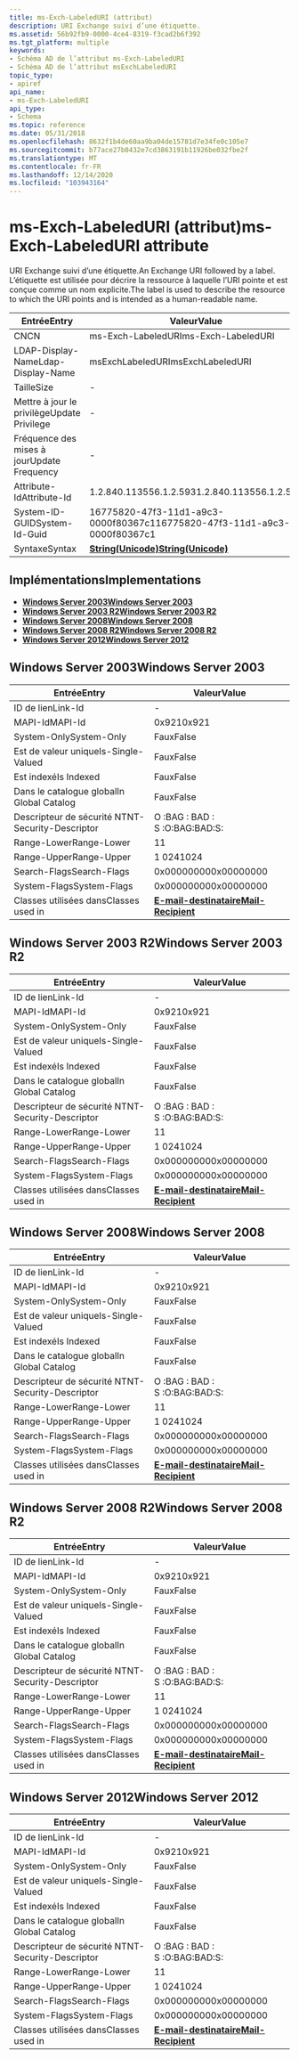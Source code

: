 ```yaml
---
title: ms-Exch-LabeledURI (attribut)
description: URI Exchange suivi d’une étiquette.
ms.assetid: 56b92fb9-0000-4ce4-8319-f3cad2b6f392
ms.tgt_platform: multiple
keywords:
- Schéma AD de l’attribut ms-Exch-LabeledURI
- Schéma AD de l’attribut msExchLabeledURI
topic_type:
- apiref
api_name:
- ms-Exch-LabeledURI
api_type:
- Schema
ms.topic: reference
ms.date: 05/31/2018
ms.openlocfilehash: 8632f1b4de60aa9ba04de15781d7e34fe0c105e7
ms.sourcegitcommit: b77ace27b0432e7cd3863191b11926be032fbe2f
ms.translationtype: MT
ms.contentlocale: fr-FR
ms.lasthandoff: 12/14/2020
ms.locfileid: "103943164"
---
```

# <a name="ms-exch-labeleduri-attribute"></a><span data-ttu-id="1ab79-105">ms-Exch-LabeledURI (attribut)</span><span class="sxs-lookup"><span data-stu-id="1ab79-105">ms-Exch-LabeledURI attribute</span></span>

<span data-ttu-id="1ab79-106">URI Exchange suivi d’une étiquette.</span><span class="sxs-lookup"><span data-stu-id="1ab79-106">An Exchange URI followed by a label.</span></span> <span data-ttu-id="1ab79-107">L’étiquette est utilisée pour décrire la ressource à laquelle l’URI pointe et est conçue comme un nom explicite.</span><span class="sxs-lookup"><span data-stu-id="1ab79-107">The label is used to describe the resource to which the URI points and is intended as a human-readable name.</span></span>



| <span data-ttu-id="1ab79-108">Entrée</span><span class="sxs-lookup"><span data-stu-id="1ab79-108">Entry</span></span> | <span data-ttu-id="1ab79-109">Valeur</span><span class="sxs-lookup"><span data-stu-id="1ab79-109">Value</span></span> |
|-------------------|---------------------------------------------|
| <span data-ttu-id="1ab79-110">CN</span><span class="sxs-lookup"><span data-stu-id="1ab79-110">CN</span></span>                | <span data-ttu-id="1ab79-111">ms-Exch-LabeledURI</span><span class="sxs-lookup"><span data-stu-id="1ab79-111">ms-Exch-LabeledURI</span></span>                          |
| <span data-ttu-id="1ab79-112">LDAP-Display-Name</span><span class="sxs-lookup"><span data-stu-id="1ab79-112">Ldap-Display-Name</span></span> | <span data-ttu-id="1ab79-113">msExchLabeledURI</span><span class="sxs-lookup"><span data-stu-id="1ab79-113">msExchLabeledURI</span></span>                            |
| <span data-ttu-id="1ab79-114">Taille</span><span class="sxs-lookup"><span data-stu-id="1ab79-114">Size</span></span>              | \-                                          |
| <span data-ttu-id="1ab79-115">Mettre à jour le privilège</span><span class="sxs-lookup"><span data-stu-id="1ab79-115">Update Privilege</span></span>  | \-                                          |
| <span data-ttu-id="1ab79-116">Fréquence des mises à jour</span><span class="sxs-lookup"><span data-stu-id="1ab79-116">Update Frequency</span></span>  | \-                                          |
| <span data-ttu-id="1ab79-117">Attribute-Id</span><span class="sxs-lookup"><span data-stu-id="1ab79-117">Attribute-Id</span></span>      | <span data-ttu-id="1ab79-118">1.2.840.113556.1.2.593</span><span class="sxs-lookup"><span data-stu-id="1ab79-118">1.2.840.113556.1.2.593</span></span>                      |
| <span data-ttu-id="1ab79-119">System-ID-GUID</span><span class="sxs-lookup"><span data-stu-id="1ab79-119">System-Id-Guid</span></span>    | <span data-ttu-id="1ab79-120">16775820-47f3-11d1-a9c3-0000f80367c1</span><span class="sxs-lookup"><span data-stu-id="1ab79-120">16775820-47f3-11d1-a9c3-0000f80367c1</span></span>        |
| <span data-ttu-id="1ab79-121">Syntaxe</span><span class="sxs-lookup"><span data-stu-id="1ab79-121">Syntax</span></span>            | [<span data-ttu-id="1ab79-122">**String(Unicode)**</span><span class="sxs-lookup"><span data-stu-id="1ab79-122">**String(Unicode)**</span></span>](s-string-unicode.md) |



## <a name="implementations"></a><span data-ttu-id="1ab79-123">Implémentations</span><span class="sxs-lookup"><span data-stu-id="1ab79-123">Implementations</span></span>

-   [<span data-ttu-id="1ab79-124">**Windows Server 2003**</span><span class="sxs-lookup"><span data-stu-id="1ab79-124">**Windows Server 2003**</span></span>](#windows-server-2003)
-   [<span data-ttu-id="1ab79-125">**Windows Server 2003 R2**</span><span class="sxs-lookup"><span data-stu-id="1ab79-125">**Windows Server 2003 R2**</span></span>](#windows-server-2003-r2)
-   [<span data-ttu-id="1ab79-126">**Windows Server 2008**</span><span class="sxs-lookup"><span data-stu-id="1ab79-126">**Windows Server 2008**</span></span>](#windows-server-2008)
-   [<span data-ttu-id="1ab79-127">**Windows Server 2008 R2**</span><span class="sxs-lookup"><span data-stu-id="1ab79-127">**Windows Server 2008 R2**</span></span>](#windows-server-2008-r2)
-   [<span data-ttu-id="1ab79-128">**Windows Server 2012**</span><span class="sxs-lookup"><span data-stu-id="1ab79-128">**Windows Server 2012**</span></span>](#windows-server-2012)

## <a name="windows-server-2003"></a><span data-ttu-id="1ab79-129">Windows Server 2003</span><span class="sxs-lookup"><span data-stu-id="1ab79-129">Windows Server 2003</span></span>



| <span data-ttu-id="1ab79-130">Entrée</span><span class="sxs-lookup"><span data-stu-id="1ab79-130">Entry</span></span> | <span data-ttu-id="1ab79-131">Valeur</span><span class="sxs-lookup"><span data-stu-id="1ab79-131">Value</span></span> |
|------------------------|------------------------------------------------------|
| <span data-ttu-id="1ab79-132">ID de lien</span><span class="sxs-lookup"><span data-stu-id="1ab79-132">Link-Id</span></span>                | \-                                                   |
| <span data-ttu-id="1ab79-133">MAPI-Id</span><span class="sxs-lookup"><span data-stu-id="1ab79-133">MAPI-Id</span></span>                | <span data-ttu-id="1ab79-134">0x921</span><span class="sxs-lookup"><span data-stu-id="1ab79-134">0x921</span></span>                                                |
| <span data-ttu-id="1ab79-135">System-Only</span><span class="sxs-lookup"><span data-stu-id="1ab79-135">System-Only</span></span>            | <span data-ttu-id="1ab79-136">Faux</span><span class="sxs-lookup"><span data-stu-id="1ab79-136">False</span></span>                                                |
| <span data-ttu-id="1ab79-137">Est de valeur unique</span><span class="sxs-lookup"><span data-stu-id="1ab79-137">Is-Single-Valued</span></span>       | <span data-ttu-id="1ab79-138">Faux</span><span class="sxs-lookup"><span data-stu-id="1ab79-138">False</span></span>                                                |
| <span data-ttu-id="1ab79-139">Est indexé</span><span class="sxs-lookup"><span data-stu-id="1ab79-139">Is Indexed</span></span>             | <span data-ttu-id="1ab79-140">Faux</span><span class="sxs-lookup"><span data-stu-id="1ab79-140">False</span></span>                                                |
| <span data-ttu-id="1ab79-141">Dans le catalogue global</span><span class="sxs-lookup"><span data-stu-id="1ab79-141">In Global Catalog</span></span>      | <span data-ttu-id="1ab79-142">Faux</span><span class="sxs-lookup"><span data-stu-id="1ab79-142">False</span></span>                                                |
| <span data-ttu-id="1ab79-143">Descripteur de sécurité NT</span><span class="sxs-lookup"><span data-stu-id="1ab79-143">NT-Security-Descriptor</span></span> | <span data-ttu-id="1ab79-144">O :BAG : BAD : S :</span><span class="sxs-lookup"><span data-stu-id="1ab79-144">O:BAG:BAD:S:</span></span>                                         |
| <span data-ttu-id="1ab79-145">Range-Lower</span><span class="sxs-lookup"><span data-stu-id="1ab79-145">Range-Lower</span></span>            | <span data-ttu-id="1ab79-146">1</span><span class="sxs-lookup"><span data-stu-id="1ab79-146">1</span></span>                                                    |
| <span data-ttu-id="1ab79-147">Range-Upper</span><span class="sxs-lookup"><span data-stu-id="1ab79-147">Range-Upper</span></span>            | <span data-ttu-id="1ab79-148">1 024</span><span class="sxs-lookup"><span data-stu-id="1ab79-148">1024</span></span>                                                 |
| <span data-ttu-id="1ab79-149">Search-Flags</span><span class="sxs-lookup"><span data-stu-id="1ab79-149">Search-Flags</span></span>           | <span data-ttu-id="1ab79-150">0x00000000</span><span class="sxs-lookup"><span data-stu-id="1ab79-150">0x00000000</span></span>                                           |
| <span data-ttu-id="1ab79-151">System-Flags</span><span class="sxs-lookup"><span data-stu-id="1ab79-151">System-Flags</span></span>           | <span data-ttu-id="1ab79-152">0x00000000</span><span class="sxs-lookup"><span data-stu-id="1ab79-152">0x00000000</span></span>                                           |
| <span data-ttu-id="1ab79-153">Classes utilisées dans</span><span class="sxs-lookup"><span data-stu-id="1ab79-153">Classes used in</span></span>        | [<span data-ttu-id="1ab79-154">**E-mail-destinataire**</span><span class="sxs-lookup"><span data-stu-id="1ab79-154">**Mail-Recipient**</span></span>](c-mailrecipient.md)<br/> |



## <a name="windows-server-2003-r2"></a><span data-ttu-id="1ab79-155">Windows Server 2003 R2</span><span class="sxs-lookup"><span data-stu-id="1ab79-155">Windows Server 2003 R2</span></span>



| <span data-ttu-id="1ab79-156">Entrée</span><span class="sxs-lookup"><span data-stu-id="1ab79-156">Entry</span></span> | <span data-ttu-id="1ab79-157">Valeur</span><span class="sxs-lookup"><span data-stu-id="1ab79-157">Value</span></span> |
|------------------------|------------------------------------------------------|
| <span data-ttu-id="1ab79-158">ID de lien</span><span class="sxs-lookup"><span data-stu-id="1ab79-158">Link-Id</span></span>                | \-                                                   |
| <span data-ttu-id="1ab79-159">MAPI-Id</span><span class="sxs-lookup"><span data-stu-id="1ab79-159">MAPI-Id</span></span>                | <span data-ttu-id="1ab79-160">0x921</span><span class="sxs-lookup"><span data-stu-id="1ab79-160">0x921</span></span>                                                |
| <span data-ttu-id="1ab79-161">System-Only</span><span class="sxs-lookup"><span data-stu-id="1ab79-161">System-Only</span></span>            | <span data-ttu-id="1ab79-162">Faux</span><span class="sxs-lookup"><span data-stu-id="1ab79-162">False</span></span>                                                |
| <span data-ttu-id="1ab79-163">Est de valeur unique</span><span class="sxs-lookup"><span data-stu-id="1ab79-163">Is-Single-Valued</span></span>       | <span data-ttu-id="1ab79-164">Faux</span><span class="sxs-lookup"><span data-stu-id="1ab79-164">False</span></span>                                                |
| <span data-ttu-id="1ab79-165">Est indexé</span><span class="sxs-lookup"><span data-stu-id="1ab79-165">Is Indexed</span></span>             | <span data-ttu-id="1ab79-166">Faux</span><span class="sxs-lookup"><span data-stu-id="1ab79-166">False</span></span>                                                |
| <span data-ttu-id="1ab79-167">Dans le catalogue global</span><span class="sxs-lookup"><span data-stu-id="1ab79-167">In Global Catalog</span></span>      | <span data-ttu-id="1ab79-168">Faux</span><span class="sxs-lookup"><span data-stu-id="1ab79-168">False</span></span>                                                |
| <span data-ttu-id="1ab79-169">Descripteur de sécurité NT</span><span class="sxs-lookup"><span data-stu-id="1ab79-169">NT-Security-Descriptor</span></span> | <span data-ttu-id="1ab79-170">O :BAG : BAD : S :</span><span class="sxs-lookup"><span data-stu-id="1ab79-170">O:BAG:BAD:S:</span></span>                                         |
| <span data-ttu-id="1ab79-171">Range-Lower</span><span class="sxs-lookup"><span data-stu-id="1ab79-171">Range-Lower</span></span>            | <span data-ttu-id="1ab79-172">1</span><span class="sxs-lookup"><span data-stu-id="1ab79-172">1</span></span>                                                    |
| <span data-ttu-id="1ab79-173">Range-Upper</span><span class="sxs-lookup"><span data-stu-id="1ab79-173">Range-Upper</span></span>            | <span data-ttu-id="1ab79-174">1 024</span><span class="sxs-lookup"><span data-stu-id="1ab79-174">1024</span></span>                                                 |
| <span data-ttu-id="1ab79-175">Search-Flags</span><span class="sxs-lookup"><span data-stu-id="1ab79-175">Search-Flags</span></span>           | <span data-ttu-id="1ab79-176">0x00000000</span><span class="sxs-lookup"><span data-stu-id="1ab79-176">0x00000000</span></span>                                           |
| <span data-ttu-id="1ab79-177">System-Flags</span><span class="sxs-lookup"><span data-stu-id="1ab79-177">System-Flags</span></span>           | <span data-ttu-id="1ab79-178">0x00000000</span><span class="sxs-lookup"><span data-stu-id="1ab79-178">0x00000000</span></span>                                           |
| <span data-ttu-id="1ab79-179">Classes utilisées dans</span><span class="sxs-lookup"><span data-stu-id="1ab79-179">Classes used in</span></span>        | [<span data-ttu-id="1ab79-180">**E-mail-destinataire**</span><span class="sxs-lookup"><span data-stu-id="1ab79-180">**Mail-Recipient**</span></span>](c-mailrecipient.md)<br/> |



## <a name="windows-server-2008"></a><span data-ttu-id="1ab79-181">Windows Server 2008</span><span class="sxs-lookup"><span data-stu-id="1ab79-181">Windows Server 2008</span></span>



| <span data-ttu-id="1ab79-182">Entrée</span><span class="sxs-lookup"><span data-stu-id="1ab79-182">Entry</span></span> | <span data-ttu-id="1ab79-183">Valeur</span><span class="sxs-lookup"><span data-stu-id="1ab79-183">Value</span></span> |
|------------------------|------------------------------------------------------|
| <span data-ttu-id="1ab79-184">ID de lien</span><span class="sxs-lookup"><span data-stu-id="1ab79-184">Link-Id</span></span>                | \-                                                   |
| <span data-ttu-id="1ab79-185">MAPI-Id</span><span class="sxs-lookup"><span data-stu-id="1ab79-185">MAPI-Id</span></span>                | <span data-ttu-id="1ab79-186">0x921</span><span class="sxs-lookup"><span data-stu-id="1ab79-186">0x921</span></span>                                                |
| <span data-ttu-id="1ab79-187">System-Only</span><span class="sxs-lookup"><span data-stu-id="1ab79-187">System-Only</span></span>            | <span data-ttu-id="1ab79-188">Faux</span><span class="sxs-lookup"><span data-stu-id="1ab79-188">False</span></span>                                                |
| <span data-ttu-id="1ab79-189">Est de valeur unique</span><span class="sxs-lookup"><span data-stu-id="1ab79-189">Is-Single-Valued</span></span>       | <span data-ttu-id="1ab79-190">Faux</span><span class="sxs-lookup"><span data-stu-id="1ab79-190">False</span></span>                                                |
| <span data-ttu-id="1ab79-191">Est indexé</span><span class="sxs-lookup"><span data-stu-id="1ab79-191">Is Indexed</span></span>             | <span data-ttu-id="1ab79-192">Faux</span><span class="sxs-lookup"><span data-stu-id="1ab79-192">False</span></span>                                                |
| <span data-ttu-id="1ab79-193">Dans le catalogue global</span><span class="sxs-lookup"><span data-stu-id="1ab79-193">In Global Catalog</span></span>      | <span data-ttu-id="1ab79-194">Faux</span><span class="sxs-lookup"><span data-stu-id="1ab79-194">False</span></span>                                                |
| <span data-ttu-id="1ab79-195">Descripteur de sécurité NT</span><span class="sxs-lookup"><span data-stu-id="1ab79-195">NT-Security-Descriptor</span></span> | <span data-ttu-id="1ab79-196">O :BAG : BAD : S :</span><span class="sxs-lookup"><span data-stu-id="1ab79-196">O:BAG:BAD:S:</span></span>                                         |
| <span data-ttu-id="1ab79-197">Range-Lower</span><span class="sxs-lookup"><span data-stu-id="1ab79-197">Range-Lower</span></span>            | <span data-ttu-id="1ab79-198">1</span><span class="sxs-lookup"><span data-stu-id="1ab79-198">1</span></span>                                                    |
| <span data-ttu-id="1ab79-199">Range-Upper</span><span class="sxs-lookup"><span data-stu-id="1ab79-199">Range-Upper</span></span>            | <span data-ttu-id="1ab79-200">1 024</span><span class="sxs-lookup"><span data-stu-id="1ab79-200">1024</span></span>                                                 |
| <span data-ttu-id="1ab79-201">Search-Flags</span><span class="sxs-lookup"><span data-stu-id="1ab79-201">Search-Flags</span></span>           | <span data-ttu-id="1ab79-202">0x00000000</span><span class="sxs-lookup"><span data-stu-id="1ab79-202">0x00000000</span></span>                                           |
| <span data-ttu-id="1ab79-203">System-Flags</span><span class="sxs-lookup"><span data-stu-id="1ab79-203">System-Flags</span></span>           | <span data-ttu-id="1ab79-204">0x00000000</span><span class="sxs-lookup"><span data-stu-id="1ab79-204">0x00000000</span></span>                                           |
| <span data-ttu-id="1ab79-205">Classes utilisées dans</span><span class="sxs-lookup"><span data-stu-id="1ab79-205">Classes used in</span></span>        | [<span data-ttu-id="1ab79-206">**E-mail-destinataire**</span><span class="sxs-lookup"><span data-stu-id="1ab79-206">**Mail-Recipient**</span></span>](c-mailrecipient.md)<br/> |



## <a name="windows-server-2008-r2"></a><span data-ttu-id="1ab79-207">Windows Server 2008 R2</span><span class="sxs-lookup"><span data-stu-id="1ab79-207">Windows Server 2008 R2</span></span>



| <span data-ttu-id="1ab79-208">Entrée</span><span class="sxs-lookup"><span data-stu-id="1ab79-208">Entry</span></span> | <span data-ttu-id="1ab79-209">Valeur</span><span class="sxs-lookup"><span data-stu-id="1ab79-209">Value</span></span> |
|------------------------|------------------------------------------------------|
| <span data-ttu-id="1ab79-210">ID de lien</span><span class="sxs-lookup"><span data-stu-id="1ab79-210">Link-Id</span></span>                | \-                                                   |
| <span data-ttu-id="1ab79-211">MAPI-Id</span><span class="sxs-lookup"><span data-stu-id="1ab79-211">MAPI-Id</span></span>                | <span data-ttu-id="1ab79-212">0x921</span><span class="sxs-lookup"><span data-stu-id="1ab79-212">0x921</span></span>                                                |
| <span data-ttu-id="1ab79-213">System-Only</span><span class="sxs-lookup"><span data-stu-id="1ab79-213">System-Only</span></span>            | <span data-ttu-id="1ab79-214">Faux</span><span class="sxs-lookup"><span data-stu-id="1ab79-214">False</span></span>                                                |
| <span data-ttu-id="1ab79-215">Est de valeur unique</span><span class="sxs-lookup"><span data-stu-id="1ab79-215">Is-Single-Valued</span></span>       | <span data-ttu-id="1ab79-216">Faux</span><span class="sxs-lookup"><span data-stu-id="1ab79-216">False</span></span>                                                |
| <span data-ttu-id="1ab79-217">Est indexé</span><span class="sxs-lookup"><span data-stu-id="1ab79-217">Is Indexed</span></span>             | <span data-ttu-id="1ab79-218">Faux</span><span class="sxs-lookup"><span data-stu-id="1ab79-218">False</span></span>                                                |
| <span data-ttu-id="1ab79-219">Dans le catalogue global</span><span class="sxs-lookup"><span data-stu-id="1ab79-219">In Global Catalog</span></span>      | <span data-ttu-id="1ab79-220">Faux</span><span class="sxs-lookup"><span data-stu-id="1ab79-220">False</span></span>                                                |
| <span data-ttu-id="1ab79-221">Descripteur de sécurité NT</span><span class="sxs-lookup"><span data-stu-id="1ab79-221">NT-Security-Descriptor</span></span> | <span data-ttu-id="1ab79-222">O :BAG : BAD : S :</span><span class="sxs-lookup"><span data-stu-id="1ab79-222">O:BAG:BAD:S:</span></span>                                         |
| <span data-ttu-id="1ab79-223">Range-Lower</span><span class="sxs-lookup"><span data-stu-id="1ab79-223">Range-Lower</span></span>            | <span data-ttu-id="1ab79-224">1</span><span class="sxs-lookup"><span data-stu-id="1ab79-224">1</span></span>                                                    |
| <span data-ttu-id="1ab79-225">Range-Upper</span><span class="sxs-lookup"><span data-stu-id="1ab79-225">Range-Upper</span></span>            | <span data-ttu-id="1ab79-226">1 024</span><span class="sxs-lookup"><span data-stu-id="1ab79-226">1024</span></span>                                                 |
| <span data-ttu-id="1ab79-227">Search-Flags</span><span class="sxs-lookup"><span data-stu-id="1ab79-227">Search-Flags</span></span>           | <span data-ttu-id="1ab79-228">0x00000000</span><span class="sxs-lookup"><span data-stu-id="1ab79-228">0x00000000</span></span>                                           |
| <span data-ttu-id="1ab79-229">System-Flags</span><span class="sxs-lookup"><span data-stu-id="1ab79-229">System-Flags</span></span>           | <span data-ttu-id="1ab79-230">0x00000000</span><span class="sxs-lookup"><span data-stu-id="1ab79-230">0x00000000</span></span>                                           |
| <span data-ttu-id="1ab79-231">Classes utilisées dans</span><span class="sxs-lookup"><span data-stu-id="1ab79-231">Classes used in</span></span>        | [<span data-ttu-id="1ab79-232">**E-mail-destinataire**</span><span class="sxs-lookup"><span data-stu-id="1ab79-232">**Mail-Recipient**</span></span>](c-mailrecipient.md)<br/> |



## <a name="windows-server-2012"></a><span data-ttu-id="1ab79-233">Windows Server 2012</span><span class="sxs-lookup"><span data-stu-id="1ab79-233">Windows Server 2012</span></span>



| <span data-ttu-id="1ab79-234">Entrée</span><span class="sxs-lookup"><span data-stu-id="1ab79-234">Entry</span></span> | <span data-ttu-id="1ab79-235">Valeur</span><span class="sxs-lookup"><span data-stu-id="1ab79-235">Value</span></span> |
|------------------------|------------------------------------------------------|
| <span data-ttu-id="1ab79-236">ID de lien</span><span class="sxs-lookup"><span data-stu-id="1ab79-236">Link-Id</span></span>                | \-                                                   |
| <span data-ttu-id="1ab79-237">MAPI-Id</span><span class="sxs-lookup"><span data-stu-id="1ab79-237">MAPI-Id</span></span>                | <span data-ttu-id="1ab79-238">0x921</span><span class="sxs-lookup"><span data-stu-id="1ab79-238">0x921</span></span>                                                |
| <span data-ttu-id="1ab79-239">System-Only</span><span class="sxs-lookup"><span data-stu-id="1ab79-239">System-Only</span></span>            | <span data-ttu-id="1ab79-240">Faux</span><span class="sxs-lookup"><span data-stu-id="1ab79-240">False</span></span>                                                |
| <span data-ttu-id="1ab79-241">Est de valeur unique</span><span class="sxs-lookup"><span data-stu-id="1ab79-241">Is-Single-Valued</span></span>       | <span data-ttu-id="1ab79-242">Faux</span><span class="sxs-lookup"><span data-stu-id="1ab79-242">False</span></span>                                                |
| <span data-ttu-id="1ab79-243">Est indexé</span><span class="sxs-lookup"><span data-stu-id="1ab79-243">Is Indexed</span></span>             | <span data-ttu-id="1ab79-244">Faux</span><span class="sxs-lookup"><span data-stu-id="1ab79-244">False</span></span>                                                |
| <span data-ttu-id="1ab79-245">Dans le catalogue global</span><span class="sxs-lookup"><span data-stu-id="1ab79-245">In Global Catalog</span></span>      | <span data-ttu-id="1ab79-246">Faux</span><span class="sxs-lookup"><span data-stu-id="1ab79-246">False</span></span>                                                |
| <span data-ttu-id="1ab79-247">Descripteur de sécurité NT</span><span class="sxs-lookup"><span data-stu-id="1ab79-247">NT-Security-Descriptor</span></span> | <span data-ttu-id="1ab79-248">O :BAG : BAD : S :</span><span class="sxs-lookup"><span data-stu-id="1ab79-248">O:BAG:BAD:S:</span></span>                                         |
| <span data-ttu-id="1ab79-249">Range-Lower</span><span class="sxs-lookup"><span data-stu-id="1ab79-249">Range-Lower</span></span>            | <span data-ttu-id="1ab79-250">1</span><span class="sxs-lookup"><span data-stu-id="1ab79-250">1</span></span>                                                    |
| <span data-ttu-id="1ab79-251">Range-Upper</span><span class="sxs-lookup"><span data-stu-id="1ab79-251">Range-Upper</span></span>            | <span data-ttu-id="1ab79-252">1 024</span><span class="sxs-lookup"><span data-stu-id="1ab79-252">1024</span></span>                                                 |
| <span data-ttu-id="1ab79-253">Search-Flags</span><span class="sxs-lookup"><span data-stu-id="1ab79-253">Search-Flags</span></span>           | <span data-ttu-id="1ab79-254">0x00000000</span><span class="sxs-lookup"><span data-stu-id="1ab79-254">0x00000000</span></span>                                           |
| <span data-ttu-id="1ab79-255">System-Flags</span><span class="sxs-lookup"><span data-stu-id="1ab79-255">System-Flags</span></span>           | <span data-ttu-id="1ab79-256">0x00000000</span><span class="sxs-lookup"><span data-stu-id="1ab79-256">0x00000000</span></span>                                           |
| <span data-ttu-id="1ab79-257">Classes utilisées dans</span><span class="sxs-lookup"><span data-stu-id="1ab79-257">Classes used in</span></span>        | [<span data-ttu-id="1ab79-258">**E-mail-destinataire**</span><span class="sxs-lookup"><span data-stu-id="1ab79-258">**Mail-Recipient**</span></span>](c-mailrecipient.md)<br/> |



 

 





